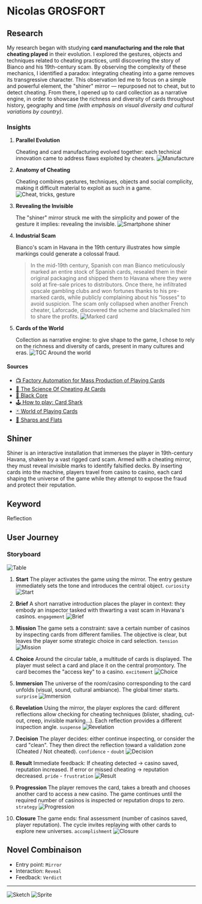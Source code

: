 # Nicolas GROSFORT

## Research

My research began with studying **card manufacturing and the role that cheating played** in their evolution. I explored the gestures, objects and techniques related to cheating practices, until discovering the story of Bianco and his 19th-century scam. By observing the complexity of these mechanics, I identified a paradox: integrating cheating into a game removes its transgressive character. This observation led me to focus on a simple and powerful element, the "shiner" mirror — repurposed not to cheat, but to detect cheating. From there, I opened up to card collection as a narrative engine, in order to showcase the richness and diversity of cards throughout history, geography and time *(with emphasis on visual diversity and cultural variations by country)*.

### Insights

1. **Parallel Evolution**

    Cheating and card manufacturing evolved together: each technical innovation came to address flaws exploited by cheaters.
    ![Manufacture](/process/images/concept-1.png)

2. **Anatomy of Cheating**

    Cheating combines gestures, techniques, objects and social complicity, making it difficult material to exploit as such in a game.
    ![Cheat, tricks, gesture](/process/images/concept-2.png)

3. **Revealing the Invisible**

    The "shiner" mirror struck me with the simplicity and power of the gesture it implies: revealing the invisible.
    ![Smartphone shiner](/process/images/concept-3.gif)

4. **Industrial Scam**

    Bianco's scam in Havana in the 19th century illustrates how simple markings could generate a colossal fraud.
    > In the mid-19th century, Spanish con man Bianco meticulously marked an entire stock of Spanish cards, resealed them in their original packaging and shipped them to Havana where they were sold at fire-sale prices to distributors. Once there, he infiltrated upscale gambling clubs and won fortunes thanks to his pre-marked cards, while publicly complaining about his "losses" to avoid suspicion. The scam only collapsed when another French cheater, Laforcade, discovered the scheme and blackmailed him to share the profits.
    ![Marked card](/process/images/concept-4.png)

5. **Cards of the World**

    Collection as narrative engine: to give shape to the game, I chose to rely on the richness and diversity of cards, present in many cultures and eras.
    ![TGC Around the world](/process/images/concept-5.png)

#### Sources

- [📺 Factory Automation for Mass Production of Playing Cards](https://youtube.com/watch?v=JpaNgAX60W8&si=SHZ5Mh_qh8YfJg8M)
- [📰 The Science Of Cheating At Cards](https://www.inventionandtech.com/content/science-cheating-cards-1)
- [📰 Black Core](https://cardprintpros.com/printing-academy/black-core-cardstock/)
- [🕹️ How to play: Card Shark](https://youtube.com/playlist?list=PL61ChivpuMa8dTgJMwwCkcvMy-gPwJkuz&si=TR9Y_sXIXC84MvH_)
- [🃏 World of Playing Cards](https://www.wopc.co.uk)
- [📘 Sharps and Flats](https://www.gutenberg.org/files/41169/41169-h/41169-h.htm)

## Shiner

Shiner is an interactive installation that immerses the player in 19th-century Havana, shaken by a vast rigged card scam. Armed with a cheating mirror, they must reveal invisible marks to identify falsified decks. By inserting cards into the machine, players travel from casino to casino, each card shaping the universe of the game while they attempt to expose the fraud and protect their reputation.

## Keyword

Reflection

## User Journey

### Storyboard

![Table](/process/images/concept-18.png)

1. **Start**
The player activates the game using the mirror. The entry gesture immediately sets the tone and introduces the central object.
`curiosity`
![Start](/process/images/concept-7.png)

2. **Brief**
A short narrative introduction places the player in context: they embody an inspector tasked with thwarting a vast scam in Havana's casinos.
`engagement`
![Brief](/process/images/concept-8.png)

3. **Mission**
The game sets a constraint: save a certain number of casinos by inspecting cards from different families. The objective is clear, but leaves the player some strategic choice in card selection.
`tension`
![Mission](/process/images/concept-9.png)

4. **Choice**
Around the circular table, a multitude of cards is displayed. The player must select a card and place it on the central promontory. The card becomes the "access key" to a casino.
`excitement`
![Choice](/process/images/concept-10.png)

5. **Immersion**
The universe of the room/casino corresponding to the card unfolds (visual, sound, cultural ambiance). The global timer starts.
`surprise`
![Immersion](/process/images/concept-11.png)

6. **Revelation**
Using the mirror, the player explores the card: different reflections allow checking for cheating techniques (blister, shading, cut-out, creep, invisible marking...). Each reflection provides a different inspection angle.
`suspense`
![Revelation](/process/images/concept-12.png)

7. **Decision**
The player decides: either continue inspecting, or consider the card "clean". They then direct the reflection toward a validation zone (Cheated / Not cheated).
`confidence` - `doubt`
![Decision](/process/images/concept-13.png)

8. **Result**
Immediate feedback:
If cheating detected → casino saved, reputation increased.
If error or missed cheating → reputation decreased.
`pride` - `frustration`
![Result](/process/images/concept-14.png)

9. **Progression**
The player removes the card, takes a breath and chooses another card to access a new casino. The game continues until the required number of casinos is inspected or reputation drops to zero.
`strategy`
![Progression](/process/images/concept-15.png)

10. **Closure**
The game ends: final assessment (number of casinos saved, player reputation). The cycle invites replaying with other cards to explore new universes.
`accomplishment`
![Closure](/process/images/concept-16.png)

## Novel Combinaison

- Entry point: `Mirror`
- Interaction: `Reveal`
- Feedback: `Verdict`

---

![Sketch](/process/images/concept-6.png)
![Sprite](/process/images/concept-17.png)
